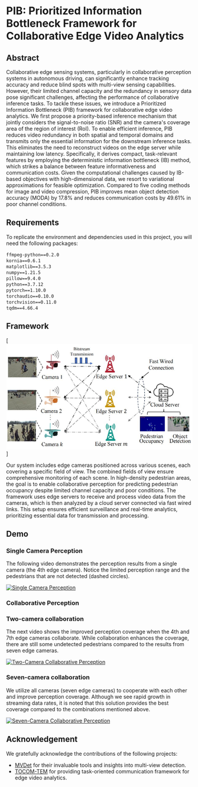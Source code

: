 # PIB: Prioritized Information Bottleneck Framework for Collaborative Edge Video Analytics

## Abstract

Collaborative edge sensing systems, particularly in collaborative perception systems in autonomous driving, can significantly enhance tracking accuracy and reduce blind spots with multi-view sensing capabilities. However, their limited channel capacity and the redundancy in sensory data pose significant challenges, affecting the performance of collaborative inference tasks. To tackle these issues, we introduce a Prioritized Information Bottleneck (PIB) framework for collaborative edge video analytics. We first propose a priority-based inference mechanism that jointly considers the signal-to-noise ratio (SNR) and the camera's coverage area of the region of interest (RoI). To enable efficient inference, PIB reduces video redundancy in both spatial and temporal domains and transmits only the essential information for the downstream inference tasks. This eliminates the need to reconstruct videos on the edge server while maintaining low latency. Specifically, it derives compact, task-relevant features by employing the deterministic information bottleneck (IB) method, which strikes a balance between feature informativeness and communication costs. Given the computational challenges caused by IB-based objectives with high-dimensional data, we resort to variational approximations for feasible optimization. Compared to five coding methods for image and video compression, PIB improves mean object detection accuracy (MODA) by 17.8\% and reduces communication costs by 49.61\% in poor channel conditions.

## Requirements

To replicate the environment and dependencies used in this project, you will need the following packages:

```plaintext
ffmpeg-python==0.2.0
kornia==0.6.1
matplotlib==3.5.3
numpy==1.21.5
pillow==9.4.0
python==3.7.12
pytorch==1.10.0
torchaudio==0.10.0
torchvision==0.11.0
tqdm==4.66.4
```

## Framework

[![System model](https://github.com/fangzr/PIB-Prioritized-Information-Bottleneck-Framework/blob/main/Figure/system-model.jpg)]

Our system includes edge cameras positioned across various scenes, each covering a specific field of view. The combined fields of view ensure comprehensive monitoring of each scene. In high-density pedestrian areas, the goal is to enable collaborative perception for predicting pedestrian occupancy despite limited channel capacity and poor conditions. The framework uses edge servers to receive and process video data from the cameras, which is then analyzed by a cloud server connected via fast wired links. This setup ensures efficient surveillance and real-time analytics, prioritizing essential data for transmission and processing.

## Demo

### Single Camera Perception

The following video demonstrates the perception results from a single camera (the 4th edge camera). Notice the limited perception range and the pedestrians that are not detected (dashed circles).

[![Single Camera Perception](https://github.com/fangzr/PIB-Prioritized-Information-Bottleneck-Framework/blob/main/Demo/single-4.gif)](https://github.com/fangzr/PIB-Prioritized-Information-Bottleneck-Framework/raw/main/Demo/single-4.mp4)

### Collaborative Perception

### Two-camera collaboration
The next video shows the improved perception coverage when the 4th and 7th edge cameras collaborate. While collaboration enhances the coverage, there are still some undetected pedestrians compared to the results from seven edge cameras.

[![Two-Camera Collaborative Perception](https://github.com/fangzr/PIB-Prioritized-Information-Bottleneck-Framework/blob/main/Demo/double.gif)](https://github.com/fangzr/PIB-Prioritized-Information-Bottleneck-Framework/blob/main/Demo/double.mp4)

### Seven-camera collaboration
We utilize all cameras (seven edge cameras) to cooperate with each other and improve perception coverage. Although we see rapid growth in streaming data rates, it is noted that this solution provides the best coverage compared to the combinations mentioned above.

[![Seven-Camera Collaborative Perception](https://github.com/fangzr/PIB-Prioritized-Information-Bottleneck-Framework/blob/main/Demo/7-camera_Compression.gif)](https://github.com/fangzr/PIB-Prioritized-Information-Bottleneck-Framework/blob/main/Demo/7-camera_Compression.mp4)

## Acknowledgement

We gratefully acknowledge the contributions of the following projects:

- [MVDet](https://github.com/hou-yz/MVDet) for their invaluable tools and insights into multi-view detection.
- [TOCOM-TEM](https://github.com/shaojiawei07/TOCOM-TEM) for providing task-oriented communication framework for edge video analytics.